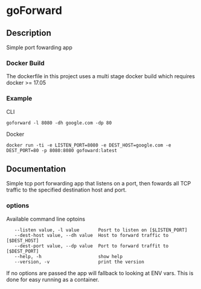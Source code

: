 
# goForward

## Description  
Simple port fowarding app 

### Docker Build
The dockerfile in this project uses a multi stage docker build which requires docker >= 17.05 


### Example  
CLI  
```
goforward -l 8080 -dh google.com -dp 80
```

Docker
```
docker run -ti -e LISTEN_PORT=8080 -e DEST_HOST=google.com -e DEST_PORT=80 -p 8080:8080 gofoward:latest
```

## Documentation
Simple tcp port forwarding app that listens on a port, then fowards all TCP traffic to the specified destination host and port. 
### options
Available command line optoins  

```
   --listen value, -l value       Posrt to listen on [$LISTEN_PORT]
   --dest-host value, --dh value  Host to forward traffic to [$DEST_HOST]
   --dest-port value, --dp value  Port to forward traffit to [$DEST_PORT]
   --help, -h                     show help
   --version, -v                  print the version
```

If no options are passed the app will fallback to looking at ENV vars. This is done for easy running as a container. 